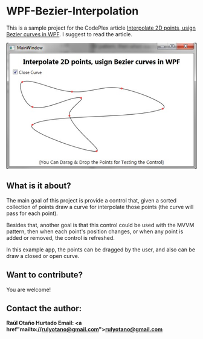 WPF-Bezier-Interpolation
========================

This is a sample project for the CodePlex article <a href="http://www.codeproject.com/Articles/769055/Interpolate-2D-points-usign-Bezier-curves-in-WPF">Interpolate 2D points, usign Bezier curves in WPF<a/>. I suggest to read the article.

![Alt text](screenshot.jpg?raw=true "The sample running")

What is it about?
-----------------

The main goal of this project is provide a control that, given a sorted collection of points draw a curve for interpolate those points (the curve will pass for each point). 

Besides that, another goal is that this control could be used with the MVVM pattern, then when each point's position changes, or when any point is added or removed, the control is refreshed.

In this example app, the points can be dragged by the user, and also can be draw a closed or open curve.

Want to contribute?
-------------------

You are welcome!

Contact the author:
-------------------

<b>Raúl Otaño Hurtado<b/>
<b>Email: </b><a href"mailto://rulyotano@gmail.com">rulyotano@gmail.com<a/>


